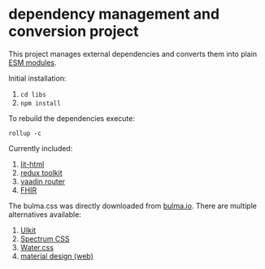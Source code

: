 # dependency management and conversion project

This project manages external dependencies and converts them into plain [ESM modules](https://developer.mozilla.org/en-US/docs/Web/JavaScript/Reference/Statements/import).

Initial installation:

1. `cd libs`
2. `npm install`

To rebuild the dependencies execute:

`rollup -c`

Currently included:

1. [lit-html](https://lit-html.polymer-project.org)
2. [redux toolkit](https://redux-toolkit.js.org/tutorials/quick-start)
3. [vaadin router](https://vaadin.com/router)
3. [FHIR](http://lantanagroup.github.io/FHIR.js/)

The bulma.css was directly downloaded from [bulma.io](https://bulma.io). There are multiple alternatives available:

1. [UIkit](https://getuikit.com)
2. [Spectrum CSS](https://opensource.adobe.com/spectrum-css/get-started.html)
3. [Water.css](https://watercss.kognise.dev)
4. [material design (web)](https://material.io/develop/web)
